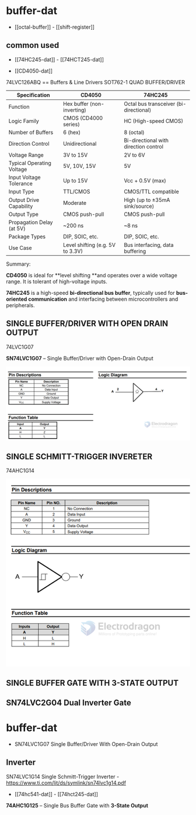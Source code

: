 
# buffer-dat 

- [[octal-buffer]] - [[shift-register]]

## common used 

- [[74HC245-dat]] - [[74HCT245-dat]]

- [[CD4050-dat]]

74LVC126ABQ == Buffers & Line Drivers SOT762-1 QUAD BUFFER/DRIVER



| Specification               | CD4050                          | 74HC245                          |
|----------------------------|----------------------------------|----------------------------------|
| Function                   | Hex buffer (non-inverting)       | Octal bus transceiver (bi-directional) |
| Logic Family               | CMOS (CD4000 series)             | HC (High-speed CMOS)            |
| Number of Buffers          | 6 (hex)                          | 8 (octal)                        |
| Direction Control          | Unidirectional                   | Bi-directional with direction control |
| Voltage Range              | 3V to 15V                        | 2V to 6V                         |
| Typical Operating Voltage  | 5V, 10V, 15V                     | 5V                               |
| Input Voltage Tolerance    | Up to 15V                        | Vcc + 0.5V (max)                 |
| Input Type                 | TTL/CMOS                         | CMOS/TTL compatible             |
| Output Drive Capability    | Moderate                         | High (up to ±35mA sink/source)  |
| Output Type                | CMOS push-pull                   | CMOS push-pull                  |
| Propagation Delay (at 5V)  | ~200 ns                          | ~8 ns                            |
| Package Types              | DIP, SOIC, etc.                  | DIP, SOIC, etc.                  |
| Use Case                   | Level shifting (e.g. 5V to 3.3V) | Bus interfacing, data buffering |


Summary:

**CD4050** is ideal for **level shifting **and operates over a wide voltage range. It is tolerant of high-voltage inputs.

**74HC245** is a high-speed **bi-directional bus buffer**, typically used for **bus-oriented communication** and interfacing between microcontrollers and peripherals.


## SINGLE BUFFER/DRIVER WITH OPEN DRAIN OUTPUT

74LVC1G07

**SN74LVC1G07** – Single Buffer/Driver with Open-Drain Output


![](2024-01-18-18-16-22.png)


## SINGLE SCHMITT-TRIGGER INVERETER

74AHC1G14

![](2024-01-18-18-19-39.png)



## SINGLE BUFFER GATE WITH 3-STATE OUTPUT


## SN74LVC2G04 Dual Inverter Gate


# buffer-dat 


- SN74LVC1G07 Single Buffer/Driver With Open-Drain Output

## Inverter 

SN74LVC1G14 Single Schmitt-Trigger Inverter - https://www.ti.com/lit/ds/symlink/sn74lvc1g14.pdf

- [[74hc541-dat]] - [[74hct245-dat]]

**74AHC1G125** – Single Bus Buffer Gate with **3-State Output**